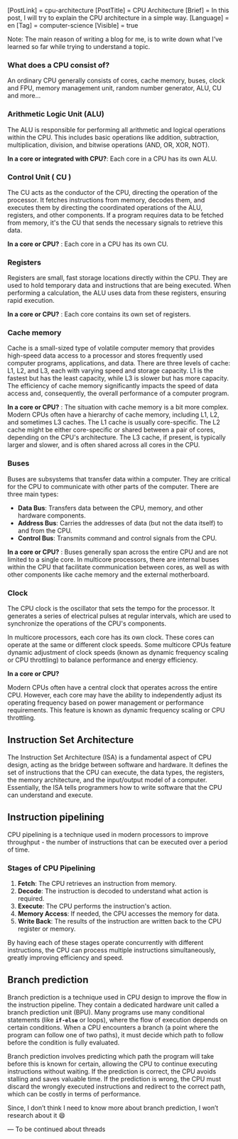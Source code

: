 [PostLink] = cpu-architecture
[PostTitle] = CPU Architecture
[Brief] = In this post, I will try to explain the CPU architecture in a simple way.
[Language] = en
[Tag] = computer-science
[Visible] = true

Note: The main reason of writing a blog for me, is to write down what I’ve learned so far while trying to understand a topic. 

### What does a CPU consist of?

An ordinary CPU generally consists of cores, cache memory, buses, clock and FPU, memory management unit, random number generator, ALU, CU and more…

### Arithmetic Logic Unit (ALU)

The ALU is responsible for performing all arithmetic and logical operations within the CPU. This includes basic operations like addition, subtraction, multiplication, division, and bitwise operations (AND, OR, XOR, NOT).

**In a core or integrated with CPU?**: Each core in a CPU has its own ALU.

### Control Unit ( CU )

The CU acts as the conductor of the CPU, directing the operation of the processor. It fetches instructions from memory, decodes them, and executes them by directing the coordinated operations of the ALU, registers, and other components. If a program requires data to be fetched from memory, it's the CU that sends the necessary signals to retrieve this data.

**In a core or CPU?** : Each core in a CPU has its own CU.

### Registers

Registers are small, fast storage locations directly within the CPU. They are used to hold temporary data and instructions that are being executed. When performing a calculation, the ALU uses data from these registers, ensuring rapid execution.

**In a core or CPU?** : Each core contains its own set of registers.

### Cache memory

Cache is a small-sized type of volatile computer memory that provides high-speed data access to a processor and stores frequently used computer programs, applications, and data. There are three levels of cache: L1, L2, and L3, each with varying speed and storage capacity. L1 is the fastest but has the least capacity, while L3 is slower but has more capacity. The efficiency of cache memory significantly impacts the speed of data access and, consequently, the overall performance of a computer program.

**In a core or CPU?** : The situation with cache memory is a bit more complex. Modern CPUs often have a hierarchy of cache memory, including L1, L2, and sometimes L3 caches. The L1 cache is usually core-specific. The L2 cache might be either core-specific or shared between a pair of cores, depending on the CPU's architecture. The L3 cache, if present, is typically larger and slower, and is often shared across all cores in the CPU.

### Buses

Buses are subsystems that transfer data within a computer. They are critical for the CPU to communicate with other parts of the computer. There are three main types:

- **Data Bus**: Transfers data between the CPU, memory, and other hardware components.
- **Address Bus**: Carries the addresses of data (but not the data itself) to and from the CPU.
- **Control Bus**: Transmits command and control signals from the CPU.

**In a core or CPU?** : Buses generally span across the entire CPU and are not limited to a single core. In multicore processors, there are internal buses within the CPU that facilitate communication between cores, as well as with other components like cache memory and the external motherboard.

### Clock

The CPU clock is the oscillator that sets the tempo for the processor. It generates a series of electrical pulses at regular intervals, which are used to synchronize the operations of the CPU's components.

In multicore processors, each core has its own clock. These cores can operate at the same or different clock speeds. Some multicore CPUs feature dynamic adjustment of clock speeds (known as dynamic frequency scaling or CPU throttling) to balance performance and energy efficiency.

**In a core or CPU?** 

Modern CPUs often have a central clock that operates across the entire CPU. However, each core may have the ability to independently adjust its operating frequency based on power management or performance requirements. This feature is known as dynamic frequency scaling or CPU throttling.

## Instruction Set Architecture

The Instruction Set Architecture (ISA) is a fundamental aspect of CPU design, acting as the bridge between software and hardware. It defines the set of instructions that the CPU can execute, the data types, the registers, the memory architecture, and the input/output model of a computer. Essentially, the ISA tells programmers how to write software that the CPU can understand and execute.

## **Instruction** pipelining

CPU pipelining is a technique used in modern processors to improve throughput - the number of instructions that can be executed over a period of time.

### Stages of CPU Pipelining

1. **Fetch**: The CPU retrieves an instruction from memory.
2. **Decode**: The instruction is decoded to understand what action is required.
3. **Execute**: The CPU performs the instruction's action.
4. **Memory Access**: If needed, the CPU accesses the memory for data.
5. **Write Back**: The results of the instruction are written back to the CPU register or memory.

By having each of these stages operate concurrently with different instructions, the CPU can process multiple instructions simultaneously, greatly improving efficiency and speed.

## Branch prediction

Branch prediction is a technique used in CPU design to improve the flow in the instruction pipeline. They contain a dedicated hardware unit called a branch prediction unit (BPU). Many programs use many conditional statements (like **`if-else`** or loops), where the flow of execution depends on certain conditions. When a CPU encounters a branch (a point where the program can follow one of two paths), it must decide which path to follow before the condition is fully evaluated. 

Branch prediction involves predicting which path the program will take before this is known for certain, allowing the CPU to continue executing instructions without waiting. If the prediction is correct, the CPU avoids stalling and saves valuable time. If the prediction is wrong, the CPU must discard the wrongly executed instructions and redirect to the correct path, which can be costly in terms of performance.

Since, I don’t think I need to know more about branch prediction, I won’t research about it 😄

— To be continued about threads
